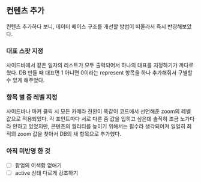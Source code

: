 ## 컨텐츠 추가

컨텐츠 추가하다 보니, 데이터 베이스 구조를 개선할 방법이 떠올라서 즉시 반영해보았다.

### 대표 스팟 지정

사이드바에서 같은 일자의 리스트가 모두 출력되어서 하나의 대표를 지정하기가 까다로웠다. DB 만들 때 대표면 1 아니면 0이라는 represent 항목을 하나 추가해줘서 구별할 수 있게 해주었다.

### 항목 별 줌 레벨 지정

사이드바나 마커 클릭 시 모든 카메라 전환이 똑같이 코드에서 선언해준 zoom의 레벨값으로 적용되었다. 각 포인트마다 서로 다른 줌 값을 입히고 싶은데 솔직히 조금 노가다라 안하고 있었지만, 콘텐츠의 퀄리티를 높이기 위해서는 필수라 생각되어져 일일히 최적의 zoom 값을 찾아서 DB의 새 항목으로 추가했다.


### 아직 미반영 한 것

- [ ] 팝업의 어색함 없애기
- [ ] active 상태 다르게 강조하기
